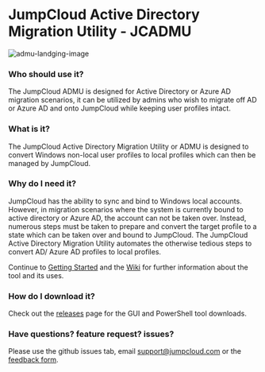 # JumpCloud Active Directory Migration Utility - JCADMU

![admu-landging-image](https://github.com/TheJumpCloud/jumpcloud-ADMU/wiki/images/ADMU-landing.png)

### Who should use it?

The JumpCloud ADMU is designed for Active Directory or Azure AD migration scenarios, it can be utilized by admins who wish to migrate off AD or Azure AD and onto JumpCloud while keeping user profiles intact.

### What is it?

The JumpCloud Active Directory Migration Utility or ADMU is designed to convert Windows non-local user profiles to local profiles which can then be managed by JumpCloud.

### Why do I need it?

JumpCloud has the ability to sync and bind to Windows local accounts. However, in migration scenarios where the system is currently bound to active directory or Azure AD, the account can not be taken over. Instead, numerous steps must be taken to prepare and convert the target profile to a state which can be taken over and bound to JumpCloud. The JumpCloud Active Directory Migration Utility automates the otherwise tedious steps to convert AD/ Azure AD profiles to local profiles.

Continue to [Getting Started](Getting-Started) and the [Wiki](https://github.com/TheJumpCloud/jumpcloud-ADMU/wiki) for further information about the tool and its uses.

### How do I download it?

Check out the [releases](https://github.com/TheJumpCloud/jumpcloud-ADMU/releases) page for the GUI and PowerShell tool downloads.

### Have questions? feature request? issues?

Please use the github issues tab, email [support@jumpcloud.com](support@jumpcloud.com) or the [feedback form](https://github.com/TheJumpCloud/jumpcloud-ADMU/wiki/feedback-form).
